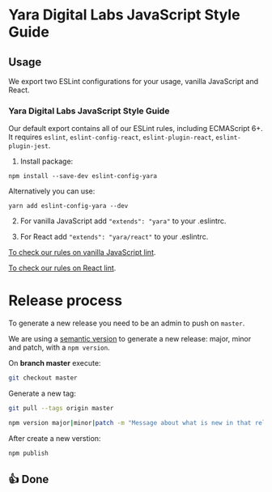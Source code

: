 # Yara Digital Labs JavaScript Style Guide

## Usage

We export two ESLint configurations for your usage, vanilla JavaScript and React.

### Yara Digital Labs JavaScript Style Guide
Our default export contains all of our ESLint rules, including ECMAScript 6+.
It requires `eslint`, `eslint-config-react`, `eslint-plugin-react`, `eslint-plugin-jest`.

1. Install package:

```
npm install --save-dev eslint-config-yara
```

Alternatively you can use:

```
yarn add eslint-config-yara --dev
```

2. For vanilla JavaScript add `"extends": "yara"` to your .eslintrc.

3. For React add `"extends": "yara/react"` to your .eslintrc.

[To check our rules on vanilla JavaScript lint](https://github.com/yaradigitallabs/eslint-config-yara/wiki/Eslint-rules).

[To check our rules on React lint](https://github.com/yaradigitallabs/eslint-config-yara/wiki/React-eslint-rules).

# Release process

To generate a new release you need to be an admin to push on `master`.

We are using a [semantic version](http://semver.org/) to generate a new release: major, minor and patch, with a `npm version`.

On **branch master** execute:

```bash
git checkout master
```

Generate a new tag:

```bash
git pull --tags origin master
```

```bash
npm version major|minor|patch -m "Message about what is new in that release"
```

After create a new verstion:

```bash
npm publish
```

## 👍 Done
